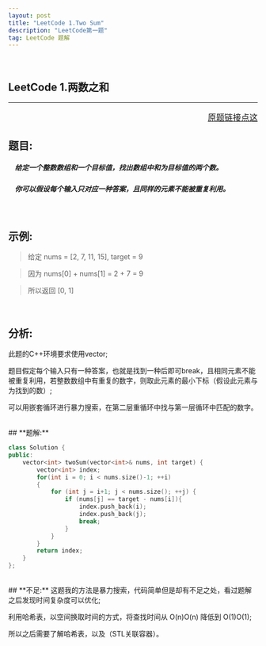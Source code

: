 ```yaml
---
layout: post
title: "LeetCode 1.Two Sum"
description: "LeetCode第一题"
tag: LeetCode 题解
---
```


<br>

 **LeetCode 1.两数之和**
---
---
<p style="text-align:right;font-size:120%">
<a href="https://leetcode-cn.com/problems/two-sum/description/">
原题链接点这
</a>
</p>

## **题目:**

##### &nbsp;&nbsp;&nbsp; 给定一个整数数组和一个目标值，找出数组中和为目标值的两个数。

##### &nbsp;&nbsp;&nbsp; 你可以假设每个输入只对应一种答案，且同样的元素不能被重复利用。

<br />

## **示例:**
>给定 nums = [2, 7, 11, 15], target = 9

>因为 nums[0] + nums[1] = 2 + 7 = 9

>所以返回 [0, 1]

<br />

## **分析:**

此题的C++环境要求使用vector;

题目假定每个输入只有一种答案，也就是找到一种后即可break，且相同元素不能被重复利用，若整数数组中有重复的数字，则取此元素的最小下标（假设此元素与为找到的数）;

可以用嵌套循环进行暴力搜索，在第二层重循环中找与第一层循环中匹配的数字。

<br />
## **题解:**

```C++
class Solution {
public:
    vector<int> twoSum(vector<int>& nums, int target) {
        vector<int> index;
        for(int i = 0; i < nums.size()-1; ++i)
        {
            for (int j = i+1; j < nums.size(); ++j) {
                if (nums[j] == target - nums[i]){
                	index.push_back(i);
                	index.push_back(j);
                	break;
                }
            }
        }
        return index;
    }
};
```
<br />
## **不足:**
  这题我的方法是暴力搜索，代码简单但是却有不足之处，看过题解之后发现时间复杂度可以优化;

  利用哈希表，以空间换取时间的方式，将查找时间从 O(n)O(n) 降低到 O(1)O(1);

  所以之后需要了解哈希表，以及<map>（STL关联容器）。

